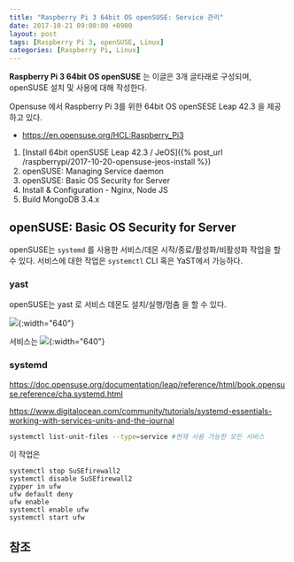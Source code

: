 ```yaml
---
title: "Raspberry Pi 3 64bit OS openSUSE: Service 관리"
date: 2017-10-21 09:00:00 +0900
layout: post
tags: [Raspberry Pi 3, openSUSE, Linux]
categories: [Raspberry Pi, Linux]
---
```


**Raspberry Pi 3 64bit OS openSUSE** 는 이글은 3개 글타래로 구성되며, openSUSE 설치 및 사용에 대해 작성한다.

Opensuse 에서 Raspberry Pi 3를 위한 64bit OS openSESE Leap 42.3 을 제공하고 있다.
 - https://en.opensuse.org/HCL:Raspberry_Pi3

  1. [Install 64bit openSUSE Leap 42.3 / JeOS]({% post_url /raspberrypi/2017-10-20-opensuse-jeos-install %})
  2. openSUSE: Managing Service daemon
  3. openSUSE: Basic OS Security for Server
  4. Install & Configuration - Nginx, Node JS
  5. Build MongoDB 3.4.x

## openSUSE: Basic OS Security for Server

openSUSE는 `systemd` 를 사용한 서비스/데몬 시작/종료/활성화/비활성화 작업을 할 수 있다. 서비스에 대한 작업은 `systemctl` CLI 혹은 YaST에서 가능하다.



### yast

openSUSE는 yast 로 서비스 데몬도 설치/실행/멈춤 을 할 수 있다.

![](/opensuse/yast-service1.png){:width="640"}

서비스는 
![](/opensuse/yast-service2.png){:width="640"}


### systemd

https://doc.opensuse.org/documentation/leap/reference/html/book.opensuse.reference/cha.systemd.html



https://www.digitalocean.com/community/tutorials/systemd-essentials-working-with-services-units-and-the-journal

```sh
systemctl list-unit-files --type=service #현재 사용 가능한 모든 서비스
```

이 작업은 


```
systemctl stop SuSEfirewall2
systemctl disable SuSEfirewall2
zypper in ufw
ufw default deny
ufw enable
systemctl enable ufw
systemctl start ufw
```



## 참조

[^1]: [systemd: Enable/Disable Services](https://doc.opensuse.org/documentation/leap/reference/html/book.opensuse.reference/cha.systemd.html#sec.boot.systemd.basics.services_enabling)
